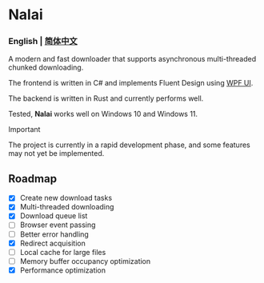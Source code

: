 # Nalai

### English | [简体中文](./README_zh.md)

A modern and fast downloader that supports asynchronous multi-threaded chunked downloading.

The frontend is written in C# and implements Fluent Design using [WPF UI](https://github.com/lepoco/wpfui).

The backend is written in Rust and currently performs well.

Tested, **Nalai** works well on Windows 10 and Windows 11.

> [!IMPORTANT]
> The project is currently in a rapid development phase, and some features may not yet be implemented.

## Roadmap

- [x] Create new download tasks
- [x] Multi-threaded downloading
- [x] Download queue list
- [ ] Browser event passing
- [ ] Better error handling
- [x] Redirect acquisition
- [ ] Local cache for large files
- [ ] Memory buffer occupancy optimization
- [x] Performance optimization
 
